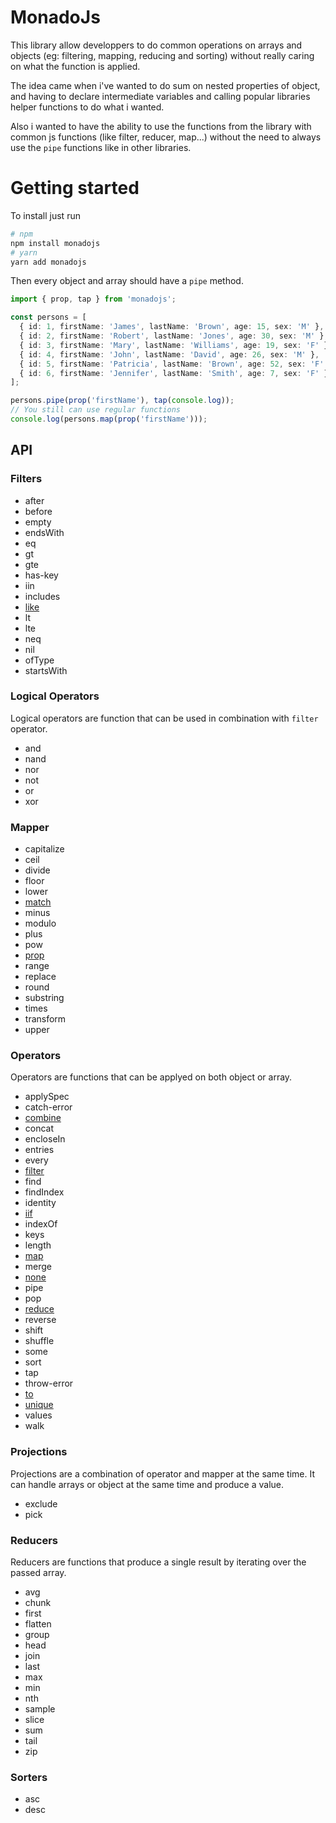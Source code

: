 # MonadoJs

This library allow developpers to do common operations on arrays and objects (eg: filtering, mapping, reducing and sorting) without really caring on what the function is applied.

The idea came when i've wanted to do sum on nested properties of object, and having to declare intermediate variables and calling popular libraries helper functions to do what i wanted.

Also i wanted to have the ability to use the functions from the library with common js functions (like filter, reducer, map...) without the need to always use the `pipe` functions like in other libraries.

# Getting started

To install just run

```bash
# npm
npm install monadojs
# yarn
yarn add monadojs
```

Then every object and array should have a `pipe` method.

```typescript
import { prop, tap } from 'monadojs';

const persons = [
  { id: 1, firstName: 'James', lastName: 'Brown', age: 15, sex: 'M' },
  { id: 2, firstName: 'Robert', lastName: 'Jones', age: 30, sex: 'M' },
  { id: 3, firstName: 'Mary', lastName: 'Williams', age: 19, sex: 'F' },
  { id: 4, firstName: 'John', lastName: 'David', age: 26, sex: 'M' },
  { id: 5, firstName: 'Patricia', lastName: 'Brown', age: 52, sex: 'F' },
  { id: 6, firstName: 'Jennifer', lastName: 'Smith', age: 7, sex: 'F' },
];

persons.pipe(prop('firstName'), tap(console.log));
// You still can use regular functions
console.log(persons.map(prop('firstName')));
```

## API

### Filters

- after
- before
- empty
- endsWith
- eq
- gt
- gte
- has-key
- iin
- includes
- [like](examples/filters/like/index.md)
- lt
- lte
- neq
- nil
- ofType
- startsWith

### Logical Operators

Logical operators are function that can be used in combination with `filter` operator.

- and
- nand
- nor
- not
- or
- xor

### Mapper

- capitalize
- ceil
- divide
- floor
- lower
- [match](examples/mappers/match/index.md)
- minus
- modulo
- plus
- pow
- [prop](examples/mappers/prop/index.md)
- range
- replace
- round
- substring
- times
- transform
- upper

### Operators

Operators are functions that can be applyed on both object or array.

- applySpec
- catch-error
- [combine](examples/operators/combine/index.md)
- concat
- encloseIn
- entries
- every
- [filter](examples/operators/filter/index.md)
- find
- findIndex
- identity
- [iif](examples/operators/iif/index.md)
- indexOf
- keys
- length
- [map](examples/operators/map/index.md)
- merge
- [none](examples/operators/none/index.md)
- pipe
- pop
- [reduce](examples/operators/reduce/index.md)
- reverse
- shift
- shuffle
- some
- sort
- tap
- throw-error
- [to](examples/operators/to/index.md)
- [unique](examples/operators/unique/index.md)
- values
- walk

### Projections

Projections are a combination of operator and mapper at the same time. It can handle arrays or object at the same time and produce a value.

- exclude
- pick

### Reducers

Reducers are functions that produce a single result by iterating over the passed array.

- avg
- chunk
- first
- flatten
- group
- head
- join
- last
- max
- min
- nth
- sample
- slice
- sum
- tail
- zip

### Sorters

- asc
- desc
